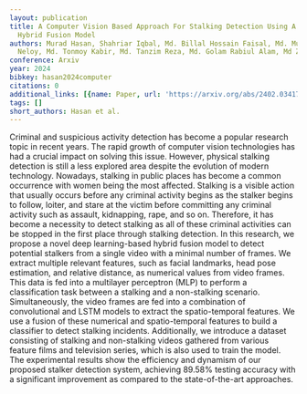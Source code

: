 ```yaml
---
layout: publication
title: A Computer Vision Based Approach For Stalking Detection Using A CNN-LSTM-MLP
  Hybrid Fusion Model
authors: Murad Hasan, Shahriar Iqbal, Md. Billal Hossain Faisal, Md. Musnad Hossin
  Neloy, Md. Tonmoy Kabir, Md. Tanzim Reza, Md. Golam Rabiul Alam, Md Zia Uddin
conference: Arxiv
year: 2024
bibkey: hasan2024computer
citations: 0
additional_links: [{name: Paper, url: 'https://arxiv.org/abs/2402.03417'}]
tags: []
short_authors: Hasan et al.
---
```

Criminal and suspicious activity detection has become a popular research
topic in recent years. The rapid growth of computer vision technologies has had
a crucial impact on solving this issue. However, physical stalking detection is
still a less explored area despite the evolution of modern technology.
Nowadays, stalking in public places has become a common occurrence with women
being the most affected. Stalking is a visible action that usually occurs
before any criminal activity begins as the stalker begins to follow, loiter,
and stare at the victim before committing any criminal activity such as
assault, kidnapping, rape, and so on. Therefore, it has become a necessity to
detect stalking as all of these criminal activities can be stopped in the first
place through stalking detection. In this research, we propose a novel deep
learning-based hybrid fusion model to detect potential stalkers from a single
video with a minimal number of frames. We extract multiple relevant features,
such as facial landmarks, head pose estimation, and relative distance, as
numerical values from video frames. This data is fed into a multilayer
perceptron (MLP) to perform a classification task between a stalking and a
non-stalking scenario. Simultaneously, the video frames are fed into a
combination of convolutional and LSTM models to extract the spatio-temporal
features. We use a fusion of these numerical and spatio-temporal features to
build a classifier to detect stalking incidents. Additionally, we introduce a
dataset consisting of stalking and non-stalking videos gathered from various
feature films and television series, which is also used to train the model. The
experimental results show the efficiency and dynamism of our proposed stalker
detection system, achieving 89.58% testing accuracy with a significant
improvement as compared to the state-of-the-art approaches.